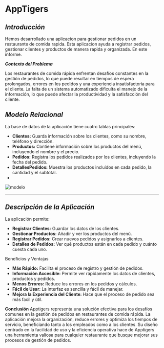 # AppTigers
***Introducción***
---
Hemos desarrollado una aplicacion para gestionar pedidos en un restaurante de comida rapida. Esta aplicacion ayuda a registrar pedidos, gestionar clientes y productos de manera rapida y organizada. En este informe. 

***Contexto del Problema***

Los restaurantes de comida rápida enfrentan desafíos constantes en la gestión de pedidos, lo que puede resultar en tiempos de espera prolongados, errores en los pedidos y una experiencia insatisfactoria para el cliente. La falta de un sistema automatizado dificulta el manejo de la información, lo que puede afectar la productividad y la satisfacción del cliente.

***Modelo Relacional***
-----
La base de datos de la aplicación tiene cuatro tablas principales:

- **Clientes:** Guarda información sobre los clientes, como su nombre, teléfono y dirección.
- **Productos:** Contiene información sobre los productos del menú, incluyendo el nombre y el precio.
- **Pedidos:** Registra los pedidos realizados por los clientes, incluyendo la fecha del pedido.
- **DetallesPedidos:** Muestra los productos incluidos en cada pedido, la cantidad y el subtotal.
- 
![modelo](https://github.com/user-attachments/assets/d0657960-ccba-4377-a166-c1c0ecaf2555)

---
***Descripción de la Aplicación***
--
La aplicación permite:

- **Registrar Clientes:** Guardar los datos de los clientes.
- **Gestionar Productos:** Añadir y ver los productos del menú.
- **Registrar Pedidos:** Crear nuevos pedidos y asignarlos a clientes.
- **Detalles de Pedidos:** Ver qué productos están en cada pedido y cuánto cuesta cada uno.

Beneficios y Ventajas
- **Más Rápido:** Facilita el proceso de registro y gestión de pedidos.
- **Información Accesible:** Permite ver rápidamente los datos de clientes, productos y pedidos. 
- **Menos Errores:** Reduce los errores en los pedidos y cálculos.
- **Fácil de Usar:** La interfaz es sencilla y fácil de manejar.
- **Mejora la Experiencia del Cliente:** Hace que el proceso de pedido sea más facil y útil.


**Conclusión**
Apptigers representa una solución efectiva para los desafíos comunes en la gestión de pedidos en restaurantes de comida rápida. La aplicación mejora la organización, reduce errores y optimiza los tiempos de servicio, beneficiando tanto a los empleados como a los clientes. Su diseño centrado en la facilidad de uso y la eficiencia operativa hace de Apptigers una herramienta valiosa para cualquier restaurante que busque mejorar sus procesos de gestión de pedidos.
